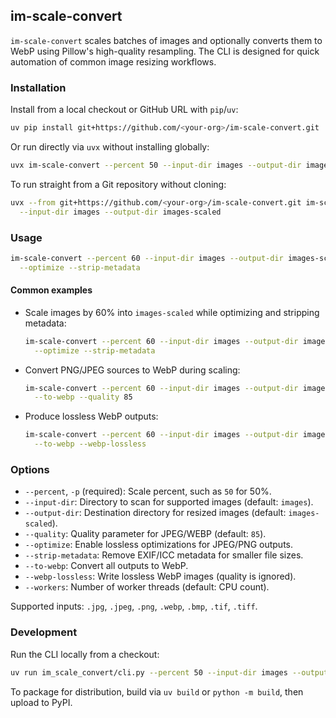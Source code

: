 ## im-scale-convert

`im-scale-convert` scales batches of images and optionally converts them to WebP using Pillow's high-quality resampling. The CLI is designed for quick automation of common image resizing workflows.

### Installation

Install from a local checkout or GitHub URL with `pip`/`uv`:

```bash
uv pip install git+https://github.com/<your-org>/im-scale-convert.git
```

Or run directly via `uvx` without installing globally:

```bash
uvx im-scale-convert --percent 50 --input-dir images --output-dir images-scaled
```

To run straight from a Git repository without cloning:

```bash
uvx --from git+https://github.com/<your-org>/im-scale-convert.git im-scale-convert --percent 60 \
  --input-dir images --output-dir images-scaled
```

### Usage

```bash
im-scale-convert --percent 60 --input-dir images --output-dir images-scaled \
  --optimize --strip-metadata
```

#### Common examples

- Scale images by 60% into `images-scaled` while optimizing and stripping metadata:
  ```bash
  im-scale-convert --percent 60 --input-dir images --output-dir images-scaled \
    --optimize --strip-metadata
  ```

- Convert PNG/JPEG sources to WebP during scaling:
  ```bash
  im-scale-convert --percent 60 --input-dir images --output-dir images-webp \
    --to-webp --quality 85
  ```

- Produce lossless WebP outputs:
  ```bash
  im-scale-convert --percent 60 --input-dir images --output-dir images-webp \
    --to-webp --webp-lossless
  ```

### Options

- `--percent`, `-p` (required): Scale percent, such as `50` for 50%.
- `--input-dir`: Directory to scan for supported images (default: `images`).
- `--output-dir`: Destination directory for resized images (default: `images-scaled`).
- `--quality`: Quality parameter for JPEG/WEBP (default: `85`).
- `--optimize`: Enable lossless optimizations for JPEG/PNG outputs.
- `--strip-metadata`: Remove EXIF/ICC metadata for smaller file sizes.
- `--to-webp`: Convert all outputs to WebP.
- `--webp-lossless`: Write lossless WebP images (quality is ignored).
- `--workers`: Number of worker threads (default: CPU count).

Supported inputs: `.jpg`, `.jpeg`, `.png`, `.webp`, `.bmp`, `.tif`, `.tiff`.

### Development

Run the CLI locally from a checkout:

```bash
uv run im_scale_convert/cli.py --percent 50 --input-dir images --output-dir images-scaled
```

To package for distribution, build via `uv build` or `python -m build`, then upload to PyPI.
